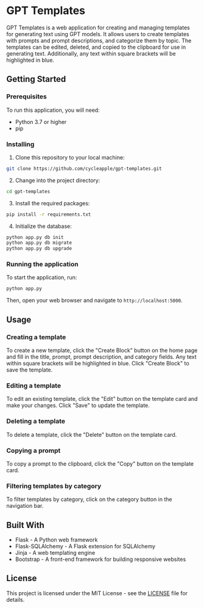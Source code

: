 # GPT Templates

GPT Templates is a web application for creating and managing templates for generating text using GPT models. It allows users to create templates with prompts and prompt descriptions, and categorize them by topic. The templates can be edited, deleted, and copied to the clipboard for use in generating text. Additionally, any text within square brackets will be highlighted in blue.

## Getting Started

### Prerequisites

To run this application, you will need:

* Python 3.7 or higher
* pip

### Installing

1. Clone this repository to your local machine:

```bash
git clone https://github.com/cycleapple/gpt-templates.git
```

2. Change into the project directory:

```bash
cd gpt-templates
```

3. Install the required packages:

```bash
pip install -r requirements.txt
```

4. Initialize the database:

```bash
python app.py db init
python app.py db migrate
python app.py db upgrade
```

### Running the application

To start the application, run:

```bash
python app.py
```

Then, open your web browser and navigate to `http://localhost:5000`.

## Usage

### Creating a template

To create a new template, click the "Create Block" button on the home page and fill in the title, prompt, prompt description, and category fields. Any text within square brackets will be highlighted in blue. Click "Create Block" to save the template.

### Editing a template

To edit an existing template, click the "Edit" button on the template card and make your changes. Click "Save" to update the template.

### Deleting a template

To delete a template, click the "Delete" button on the template card.

### Copying a prompt

To copy a prompt to the clipboard, click the "Copy" button on the template card.

### Filtering templates by category

To filter templates by category, click on the category button in the navigation bar.

## Built With

* Flask - A Python web framework
* Flask-SQLAlchemy - A Flask extension for SQLAlchemy
* Jinja - A web templating engine
* Bootstrap - A front-end framework for building responsive websites

## License

This project is licensed under the MIT License - see the [LICENSE](LICENSE) file for details.